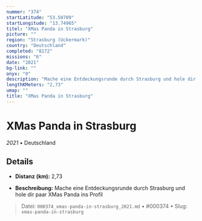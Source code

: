 ```yaml
---
nummer: "374"
startLatitude: "53.50709"
startLongitude: "13.74965"
titel: "XMas Panda in Strasburg"
picture: ""
region: "Strasburg (Uckermark)"
country: "Deutschland"
completed: "8172"
missions: "6"
date: "2021"
bg-link: ""
onyx: "0"
description: "Mache eine Entdeckungsrunde durch Strasburg und hole dir paar XMas Panda ins Profil"
lengthKMeters: "2,73"
umap: ""
title: "XMas Panda in Strasburg"
---
```

# XMas Panda in Strasburg

*2021* • Deutschland



## Details
- **Distanz (km):** 2,73



- **Beschreibung:** Mache eine Entdeckungsrunde durch Strasburg und hole dir paar XMas Panda ins Profil



> Datei: `000374_xmas-panda-in-strasburg_2021.md` • #000374 • Slug: `xmas-panda-in-strasburg`
